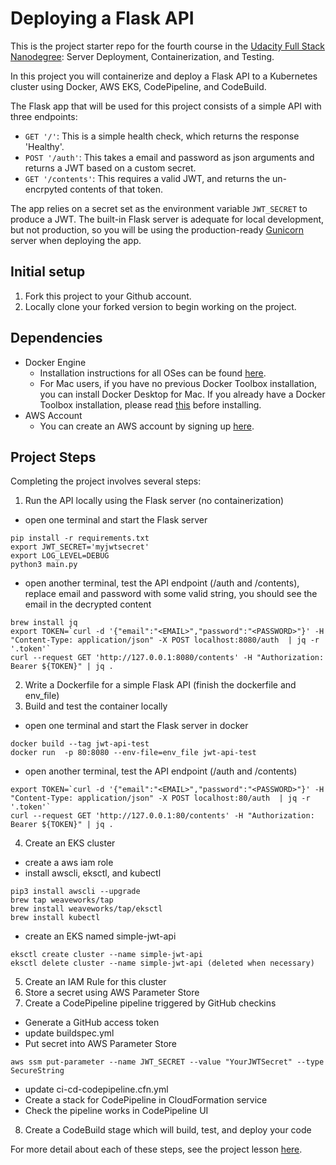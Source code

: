 # Deploying a Flask API

This is the project starter repo for the fourth course in the [Udacity Full Stack Nanodegree](https://www.udacity.com/course/full-stack-web-developer-nanodegree--nd004): Server Deployment, Containerization, and Testing.

In this project you will containerize and deploy a Flask API to a Kubernetes cluster using Docker, AWS EKS, CodePipeline, and CodeBuild.

The Flask app that will be used for this project consists of a simple API with three endpoints:

- `GET '/'`: This is a simple health check, which returns the response 'Healthy'.
- `POST '/auth'`: This takes a email and password as json arguments and returns a JWT based on a custom secret.
- `GET '/contents'`: This requires a valid JWT, and returns the un-encrpyted contents of that token.

The app relies on a secret set as the environment variable `JWT_SECRET` to produce a JWT. The built-in Flask server is adequate for local development, but not production, so you will be using the production-ready [Gunicorn](https://gunicorn.org/) server when deploying the app.

## Initial setup
1. Fork this project to your Github account.
2. Locally clone your forked version to begin working on the project.

## Dependencies

- Docker Engine
    - Installation instructions for all OSes can be found [here](https://docs.docker.com/install/).
    - For Mac users, if you have no previous Docker Toolbox installation, you can install Docker Desktop for Mac. If you already have a Docker Toolbox installation, please read [this](https://docs.docker.com/docker-for-mac/docker-toolbox/) before installing.
 - AWS Account
     - You can create an AWS account by signing up [here](https://aws.amazon.com/#).

## Project Steps

Completing the project involves several steps:

1. Run the API locally using the Flask server (no containerization)
- open one terminal and start the Flask server
```
pip install -r requirements.txt
export JWT_SECRET='myjwtsecret'
export LOG_LEVEL=DEBUG
python3 main.py
```
- open another terminal, test the API endpoint (/auth and /contents), replace email and password with some valid string, you should see the email in the decrypted content
```
brew install jq
export TOKEN=`curl -d '{"email":"<EMAIL>","password":"<PASSWORD>"}' -H "Content-Type: application/json" -X POST localhost:8080/auth  | jq -r '.token'`
curl --request GET 'http://127.0.0.1:8080/contents' -H "Authorization: Bearer ${TOKEN}" | jq .
```
2. Write a Dockerfile for a simple Flask API (finish the dockerfile and env_file)
3. Build and test the container locally
- open one terminal and start the Flask server in docker
```
docker build --tag jwt-api-test
docker run  -p 80:8080 --env-file=env_file jwt-api-test
```
- open another terminal, test the API endpoint (/auth and /contents)
```
export TOKEN=`curl -d '{"email":"<EMAIL>","password":"<PASSWORD>"}' -H "Content-Type: application/json" -X POST localhost:80/auth  | jq -r '.token'`
curl --request GET 'http://127.0.0.1:80/contents' -H "Authorization: Bearer ${TOKEN}" | jq .
```
4. Create an EKS cluster
- create a aws iam role
- install awscli, eksctl, and kubectl
```
pip3 install awscli --upgrade
brew tap weaveworks/tap
brew install weaveworks/tap/eksctl
brew install kubectl
```
- create an EKS named simple-jwt-api
```
eksctl create cluster --name simple-jwt-api
eksctl delete cluster --name simple-jwt-api (deleted when necessary)
```
5. Create an IAM Rule for this cluster
6. Store a secret using AWS Parameter Store
7. Create a CodePipeline pipeline triggered by GitHub checkins
- Generate a GitHub access token
- update buildspec.yml
- Put secret into AWS Parameter Store
```
aws ssm put-parameter --name JWT_SECRET --value "YourJWTSecret" --type SecureString
```
- update ci-cd-codepipeline.cfn.yml
- Create a stack for CodePipeline in CloudFormation service
- Check the pipeline works in CodePipeline UI
8. Create a CodeBuild stage which will build, test, and deploy your code

For more detail about each of these steps, see the project lesson [here](https://classroom.udacity.com/nanodegrees/nd004/parts/1d842ebf-5b10-4749-9e5e-ef28fe98f173/modules/ac13842f-c841-4c1a-b284-b47899f4613d/lessons/becb2dac-c108-4143-8f6c-11b30413e28d/concepts/092cdb35-28f7-4145-b6e6-6278b8dd7527).
